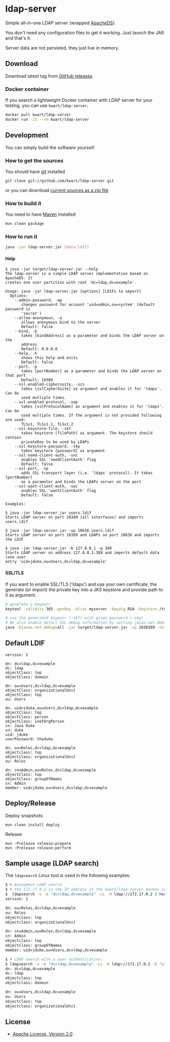 # ldap-server

Simple all-in-one LDAP server (wrapped [ApacheDS](http://directory.apache.org/apacheds/)).

You don't need any configuration files to get it working. Just launch the JAR and that's it.

Server data are not persisted, they just live in memory.

## Download

Download latest tag from [GitHub releases](https://github.com/kwart/ldap-server/releases)

### Docker container

If you search a lightweight Docker container with LDAP server for your testing, you can use `kwart/ldap-server`.

```bash
docker pull kwart/ldap-server
docker run -it --rm kwart/ldap-server
```

## Development

You can simply build the software yourself.

### How to get the sources

You should have [git](http://git-scm.com/) installed

```
git clone git://github.com/kwart/ldap-server.git
```

or you can download [current sources as a zip file](https://github.com/kwart/ldap-server/archive/master.zip)

### How to build it

You need to have [Maven](http://maven.apache.org/) installed

```bash
mvn clean package
```

### How to run it

```bash
java -jar ldap-server.jar [data.ldif]
```

#### Help

```
$ java -jar target/ldap-server.jar --help
The ldap-server is a simple LDAP server implementation based on ApacheDS. It
creates one user partition with root 'dc=ldap,dc=example'.

Usage: java -jar ldap-server.jar [options] [LDIFs to import]
  Options:
    --admin-password, -ap
       changes password for account 'uid=admin,ou=system' (default password is
       'secret')
    --allow-anonymous, -a
       allows anonymous bind to the server
       Default: false
    --bind, -b
       takes [bindAddress] as a parameter and binds the LDAP server on the
       address
       Default: 0.0.0.0
    --help, -h
       shows this help and exits
       Default: false
    --port, -p
       takes [portNumber] as a parameter and binds the LDAP server on that port
       Default: 10389
    --ssl-enabled-ciphersuite, -scs
       takes [sslCipherSuite] as argument and enables it for 'ldaps'. Can be
       used multiple times.
    --ssl-enabled-protocol, -sep
       takes [sslProtocolName] as argument and enables it for 'ldaps'. Can be
       used multiple times. If the argument is not provided following are used:
       TLSv1, TLSv1.1, TLSv1.2
    --ssl-keystore-file, -skf
       takes keystore [filePath] as argument. The keystore should contain
       privateKey to be used by LDAPs
    --ssl-keystore-password, -skp
       takes keystore [password] as argument
    --ssl-need-client-auth, -snc
       enables SSL 'needClientAuth' flag
       Default: false
    --ssl-port, -sp
       adds SSL transport layer (i.e. 'ldaps' protocol). It takes [portNumber]
       as a parameter and binds the LDAPs server on the port
    --ssl-want-client-auth, -swc
       enables SSL 'wantClientAuth' flag
       Default: false

Examples:

$ java -jar ldap-server.jar users.ldif
Starts LDAP server on port 10389 (all interfaces) and imports users.ldif

$ java -jar ldap-server.jar -sp 10636 users.ldif
Starts LDAP server on port 10389 and LDAPs on port 10636 and imports the LDIF

$ java -jar ldap-server.jar -b 127.0.0.1 -p 389
Starts LDAP server on address 127.0.0.1:389 and imports default data (one user
entry 'uid=jduke,ou=Users,dc=ldap,dc=example'
```

#### SSL/TLS

If you want to enable SSL/TLS ('ldaps') and use your own certificate, the generate (or import) the private key into a JKS keystore and provide path to it as argument. 

```bash
# generate a keypair
keytool -validity 365 -genkey -alias myserver -keyalg RSA -keystore /tmp/ldaps.keystore -storepass 123456 -keypass 123456 -dname cn=myserver.mycompany.com

# use the generated keypair (-skf) with given password (-skp)
# We also enable detail SSL debug information by setting javax.net.debug system property.
java -Djavax.net.debug=all -jar target/ldap-server.jar -sp 1038389 -skf /tmp/ldaps.keystore -skp 123456
```

## Default LDIF

```
version: 1

dn: dc=ldap,dc=example
dc: ldap
objectClass: top
objectClass: domain

dn: ou=Users,dc=ldap,dc=example
objectClass: organizationalUnit
objectClass: top
ou: Users

dn: uid=jduke,ou=Users,dc=ldap,dc=example
objectClass: top
objectClass: person
objectClass: inetOrgPerson
cn: Java Duke
sn: duke
uid: jduke
userPassword: theduke

dn: ou=Roles,dc=ldap,dc=example
objectclass: top
objectclass: organizationalUnit
ou: Roles

dn: cn=Admin,ou=Roles,dc=ldap,dc=example
objectClass: top
objectClass: groupOfNames
cn: Admin
member: uid=jduke,ou=Users,dc=ldap,dc=example
```

## Deploy/Release

Deploy snapshots

```
mvn clean install deploy
```

Release

```
mvn -Prelease release:prepare
mvn -Prelease release:perform
```

## Sample usage (LDAP search)

The `ldapsearch` Linux tool is used in the following examples:

```bash
$ # Anonymous LDAP search
$ # the 172.17.0.2 is the IP address of the kwart/ldap-server docker container
$  ldapsearch -x -b "dc=ldap,dc=example" -LL -H ldap://172.17.0.2 | head -n 13 
version: 1

dn: ou=Roles,dc=ldap,dc=example
ou: Roles
objectclass: top
objectclass: organizationalUnit

dn: cn=Admin,ou=Roles,dc=ldap,dc=example
cn: Admin
objectclass: top
objectclass: groupOfNames
member: uid=jduke,ou=Users,dc=ldap,dc=example

$ # LDAP search with a user authentication:
$ ldapsearch -x -b "dc=ldap,dc=example" -LL -H ldap://172.17.0.2 -D "uid=jduke,ou=Users,dc=ldap,dc=example" -w theduke | tail -n 10
dn: dc=ldap,dc=example
dc: ldap
objectclass: top
objectclass: domain

dn: ou=Users,dc=ldap,dc=example
ou: Users
objectclass: top
objectclass: organizationalUnit

```

## License

* [Apache License, Version 2.0](http://www.apache.org/licenses/LICENSE-2.0)
 
